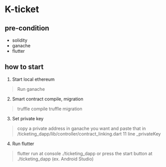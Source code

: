 # K-ticket

## pre-condition
+ solidity
+ ganache
+ flutter

## how to start
1. Start local ethereum
> Run ganache

2. Smart contract compile, migration
> truffle compile
> truffle migration

3. Set private key
> copy a private address in ganache you want and paste that in /ticketing_dapp/lib/controller/contract_linking.dart 11 line _privateKey
4. Run flutter
> flutter run at console ./ticketing_dapp or press the start button at ./ticketing_dapp (ex. Android Studio)
